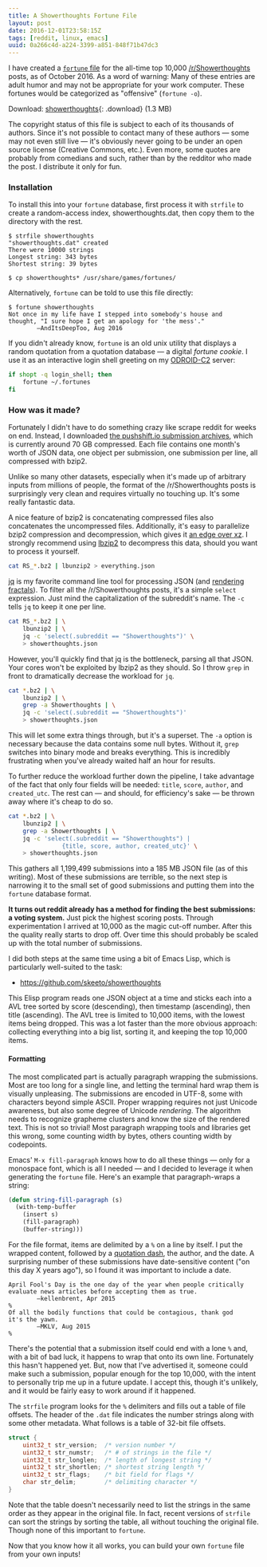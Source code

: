 ```yaml
---
title: A Showerthoughts Fortune File
layout: post
date: 2016-12-01T23:58:15Z
tags: [reddit, linux, emacs]
uuid: 0a266c4d-a224-3399-a851-848f71b47dc3
---
```


I have created a [`fortune` file][fortune] for the all-time top 10,000
[/r/Showerthoughts][sr] posts, as of October 2016. As a word of
warning: Many of these entries are adult humor and may not be
appropriate for your work computer. These fortunes would be
categorized as "offensive" (`fortune -o`).

Download: [showerthoughts][dl]{: .download} (1.3 MB)

The copyright status of this file is subject to each of its thousands
of authors. Since it's not possible to contact many of these authors —
some may not even still live — it's obviously never going to be under
an open source license (Creative Commons, etc.). Even more, some
quotes are probably from comedians and such, rather than by the
redditor who made the post. I distribute it only for fun.

### Installation

To install this into your `fortune` database, first process it with
`strfile` to create a random-access index, showerthoughts.dat, then
copy them to the directory with the rest.

    $ strfile showerthoughts
    "showerthoughts.dat" created
    There were 10000 strings
    Longest string: 343 bytes
    Shortest string: 39 bytes

    $ cp showerthoughts* /usr/share/games/fortunes/

Alternatively, `fortune` can be told to use this file directly:

    $ fortune showerthoughts
    Not once in my life have I stepped into somebody's house and
    thought, "I sure hope I get an apology for 'the mess'."
            ―AndItsDeepToo, Aug 2016

If you didn't already know, `fortune` is an old unix utility that
displays a random quotation from a quotation database — a digital
*fortune cookie*. I use it as an interactive login shell greeting on
my [ODROID-C2][c2] server:

~~~bash
if shopt -q login_shell; then
    fortune ~/.fortunes
fi
~~~

### How was it made?

Fortunately I didn't have to do something crazy like scrape reddit for
weeks on end. Instead, I downloaded [the pushshift.io submission
archives][db], which is currently around 70 GB compressed. Each file
contains one month's worth of JSON data, one object per submission,
one submission per line, all compressed with bzip2.

Unlike so many other datasets, especially when it's made up of
arbitrary inputs from millions of people, the format of the
/r/Showerthoughts posts is surprisingly very clean and requires
virtually no touching up. It's some really fantastic data.

A nice feature of bzip2 is concatenating compressed files also
concatenates the uncompressed files. Additionally, it's easy to
parallelize bzip2 compression and decompression, which gives it [an
edge over xz][xz]. I strongly recommend using [lbzip2][lbzip2] to
decompress this data, should you want to process it yourself.

~~~bash
cat RS_*.bz2 | lbunzip2 > everything.json
~~~

[jq][jq] is my favorite command line tool for processing JSON (and
[rendering fractals][mb]). To filter all the /r/Showerthoughts posts,
it's a simple `select` expression. Just mind the capitalization of the
subreddit's name. The `-c` tells `jq` to keep it one per line.

~~~bash
cat RS_*.bz2 | \
    lbunzip2 | \
    jq -c 'select(.subreddit == "Showerthoughts")' \
    > showerthoughts.json
~~~

However, you'll quickly find that jq is the bottleneck, parsing all
that JSON. Your cores won't be exploited by lbzip2 as they should. So
I throw `grep` in front to dramatically decrease the workload for
`jq`.

~~~bash
cat *.bz2 | \
    lbunzip2 | \
    grep -a Showerthoughts | \
    jq -c 'select(.subreddit == "Showerthoughts")'
    > showerthoughts.json
~~~

This will let some extra things through, but it's a superset. The `-a`
option is necessary because the data contains some null bytes. Without
it, `grep` switches into binary mode and breaks everything. This is
incredibly frustrating when you've already waited half an hour for
results.

To further reduce the workload further down the pipeline, I take
advantage of the fact that only four fields will be needed: `title`,
`score`, `author`, and `created_utc`. The rest can — and should, for
efficiency's sake — be thrown away where it's cheap to do so.

~~~bash
cat *.bz2 | \
    lbunzip2 | \
    grep -a Showerthoughts | \
    jq -c 'select(.subreddit == "Showerthoughts") |
               {title, score, author, created_utc}' \
    > showerthoughts.json
~~~

This gathers all 1,199,499 submissions into a 185 MB JSON file (as of
this writing). Most of these submissions are terrible, so the next
step is narrowing it to the small set of good submissions and putting
them into the `fortune` database format.

**It turns out reddit already has a method for finding the best
submissions: a voting system.** Just pick the highest scoring posts.
Through experimentation I arrived at 10,000 as the magic cut-off
number. After this the quality really starts to drop off. Over time
this should probably be scaled up with the total number of
submissions.

I did both steps at the same time using a bit of Emacs Lisp, which is
particularly well-suited to the task:

* <https://github.com/skeeto/showerthoughts>

This Elisp program reads one JSON object at a time and sticks each
into a AVL tree sorted by score (descending), then timestamp
(ascending), then title (ascending). The AVL tree is limited to 10,000
items, with the lowest items being dropped. This was a lot faster than
the more obvious approach: collecting everything into a big list,
sorting it, and keeping the top 10,000 items.

#### Formatting

The most complicated part is actually paragraph wrapping the
submissions. Most are too long for a single line, and letting the
terminal hard wrap them is visually unpleasing. The submissions are
encoded in UTF-8, some with characters beyond simple ASCII. Proper
wrapping requires not just Unicode awareness, but also some degree of
Unicode *rendering*. The algorithm needs to recognize grapheme
clusters and know the size of the rendered text. This is not so
trivial! Most paragraph wrapping tools and libraries get this wrong,
some counting width by bytes, others counting width by codepoints.

Emacs' `M-x fill-paragraph` knows how to do all these things — only
for a monospace font, which is all I needed — and I decided to
leverage it when generating the `fortune` file. Here's an example that
paragraph-wraps a string:

~~~cl
(defun string-fill-paragraph (s)
  (with-temp-buffer
    (insert s)
    (fill-paragraph)
    (buffer-string)))
~~~

For the file format, items are delimited by a `%` on a line by itself.
I put the wrapped content, followed by a [quotation dash][qd], the
author, and the date. A surprising number of these submissions have
date-sensitive content ("on this day X years ago"), so I found it was
important to include a date.

    April Fool's Day is the one day of the year when people critically
    evaluate news articles before accepting them as true.
            ―kellenbrent, Apr 2015
    %
    Of all the bodily functions that could be contagious, thank god
    it's the yawn.
            ―MKLV, Aug 2015
    %

There's the potential that a submission itself could end with a lone
`%` and, with a bit of bad luck, it happens to wrap that onto its own
line. Fortunately this hasn't happened yet. But, now that I've
advertised it, someone could make such a submission, popular enough
for the top 10,000, with the intent to personally trip me up in a
future update. I accept this, though it's unlikely, and it would be
fairly easy to work around if it happened.

The `strfile` program looks for the `%` delimiters and fills out a
table of file offsets. The header of the `.dat` file indicates the
number strings along with some other metadata. What follows is a table
of 32-bit file offsets.

~~~c
struct {
    uint32_t str_version;  /* version number */
    uint32_t str_numstr;   /* # of strings in the file */
    uint32_t str_longlen;  /* length of longest string */
    uint32_t str_shortlen; /* shortest string length */
    uint32_t str_flags;    /* bit field for flags */
    char str_delim;        /* delimiting character */
}
~~~

Note that the table doesn't necessarily need to list the strings in
the same order as they appear in the original file. In fact, recent
versions of `strfile` can sort the strings by sorting the table, all
without touching the original file. Though none of this important to
`fortune`.

Now that you know how it all works, you can build your own `fortune`
file from your own inputs!


[fortune]: https://en.wikipedia.org/wiki/Fortune_(Unix)
[dl]: https://skeeto.s3.amazonaws.com/share/showerthoughts
[sr]: https://old.reddit.com/r/Showerthoughts/
[db]: http://files.pushshift.io/reddit/
[c2]: http://www.hardkernel.com/main/products/prdt_info.php
[lbzip2]: http://lbzip2.org/
[xz]: /blog/2009/03/16/
[mb]: /blog/2016/09/15/
[jq]: https://stedolan.github.io/jq/
[qd]: http://www.fileformat.info/info/unicode/char/2015/index.htm
